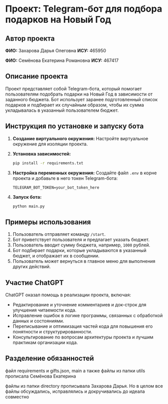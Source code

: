 # Проект: Telegram-бот для подбора подарков на Новый Год

## Автор проекта
**ФИО:** Захарова Дарья Олеговна  **ИСУ:** 465950

**ФИО:** Семёнова Екатерина Романовна
**ИСУ:** 467417

## Описание проекта
Проект представляет собой Telegram-бота, который помогает пользователям подобрать подарки на Новый Год в зависимости от заданного бюджета. Бот использует заранее подготовленный список подарков и подбирает их случайным образом, чтобы их сумма укладывалась в указанный пользователем бюджет.

## Инструкция по установке и запуску бота

1. **Создание виртуального окружения:**
   Настройте виртуальное окружение для изоляции проекта.

2. **Установка зависимостей:**
   ```bash
   pip install -r requirements.txt
   ```

3. **Настройка переменных окружения:**
   Создайте файл `.env` в корне проекта и добавьте в него токен Telegram-бота:
   ```env
   TELEGRAM_BOT_TOKEN=your_bot_token_here
   ```

4. **Запуск бота:**
   ```bash
   python main.py
   ```

## Примеры использования
1. Пользователь отправляет команду `/start`.
2. Бот приветствует пользователя и предлагает указать бюджет.
3. Пользователь вводит сумму бюджета, например, `1000` рублей.
4. Бот подбирает подарки, которые укладываются в указанный бюджет, и отображает их в сообщении.
5. Пользователь может вернуться в главное меню для выполнения других действий.

## Участие ChatGPT
ChatGPT оказал помощь в реализации проекта, включая:
- Редактирование и уточнение комментариев и док-строк для улучшения читаемости кода.
- Исправление ошибок в логике программы, связанных с обработкой данных и состояниями.
- Переписывание и оптимизация частей кода для повышения его понятности и структурированности.
- Консультирование по вопросам архитектуры проекта и лучшим практикам организации кода.

## Разделение обязанностей
файл requirements и gifts.json, main а также файлы из папки utils прописала Семёнова Екатерина

файлы из папки directory прописывала Захарова Дарья. 
Но в целом все файлы обсуждались, исправлялись и докручивались до идеала совместно
